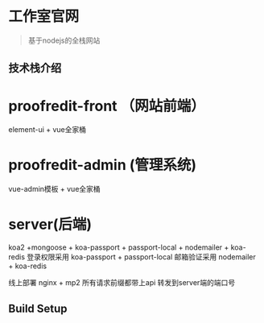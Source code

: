 # 工作室官网

> 基于nodejs的全栈网站


## 技术栈介绍
 # proofredit-front （网站前端）
  element-ui + vue全家桶 
 # proofredit-admin (管理系统)
  vue-admin模板 + vue全家桶
 # server(后端)
 koa2 +mongoose + koa-passport + passport-local + nodemailer + koa-redis
   登录权限采用 koa-passport + passport-local 
   邮箱验证采用 nodemailer + koa-redis

 线上部署 nginx + mp2
 所有请求前缀都带上api 转发到server端的端口号
## Build Setup


```

